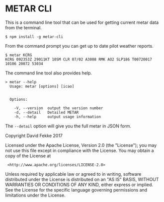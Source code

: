 # METAR CLI

This is a command line tool that can be used for getting current metar data from the terminal.

```shell
$ npm install -g metar-cli
```

From the command prompt you can get up to date pilot weather reports.

```shell
$ metar KCRG
KCRG 092353Z 29011KT 10SM CLR 07/02 A3008 RMK AO2 SLP186 T00720017 10106 20072 53034
```

The command line tool also provides help.

```
> metar --help
  Usage: metar [options] [icao]


  Options:

    -V, --version  output the version number
    -d, --detail   Detailed METAR
    -h, --help     output usage information
```

The `--detail` option will give you the full metar in JSON form.

Copyright David Fekke 2017

   Licensed under the Apache License, Version 2.0 (the "License");
   you may not use this file except in compliance with the License.
   You may obtain a copy of the License at

     <http://www.apache.org/licenses/LICENSE-2.0>

   Unless required by applicable law or agreed to in writing, software
   distributed under the License is distributed on an "AS IS" BASIS,
   WITHOUT WARRANTIES OR CONDITIONS OF ANY KIND, either express or implied.
   See the License for the specific language governing permissions and
   limitations under the License.
